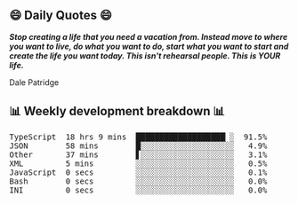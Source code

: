 ## 😄 Daily Quotes 😄

_**Stop creating a life that you need a vacation from. Instead move to where you want to live, do what you want to do, start what you want to start and create the life you want today. This isn't rehearsal people. This is YOUR life.**_

Dale Patridge



## 📊 Weekly development breakdown 📊

<pre>TypeScript  18 hrs 9 mins  ███████████████████▏░  91.5%
JSON        58 mins        █░░░░░░░░░░░░░░░░░░░░   4.9%
Other       37 mins        ▋░░░░░░░░░░░░░░░░░░░░   3.1%
XML         5 mins         ░░░░░░░░░░░░░░░░░░░░░   0.5%
JavaScript  0 secs         ░░░░░░░░░░░░░░░░░░░░░   0.1%
Bash        0 secs         ░░░░░░░░░░░░░░░░░░░░░   0.0%
INI         0 secs         ░░░░░░░░░░░░░░░░░░░░░   0.0%</pre>